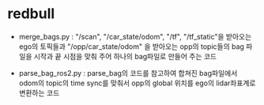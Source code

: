# redbull
- merge_bags.py : "/scan", "/car_state/odom", "/tf", "/tf_static"을 받아오는 ego의 토픽들과 "/opp/car_state/odom" 을 받아오는 opp의 topic들의 bag 파일을 시작과 끝 시점을 맞춰 주어 하나의 bag파일로 만들어 주는 코드 

- parse_bag_ros2.py : parse_bag의 코드를 참고하여 합쳐진 bag파일에서 odom의 topic의 time sync를 맞춰서 opp의 global 위치를 ego의 lidar좌표계로 변환하는 코드 
